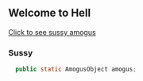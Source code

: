 ## Welcome to Hell

[Click to see sussy amogus](https://i.ytimg.com/vi/R7g1f3otgaw/maxresdefault.jpg)


### Sussy

```java
  public static AmogusObject amogus;

```
